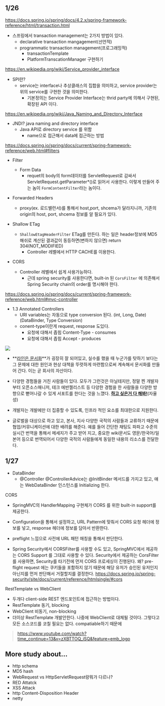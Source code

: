 

## 1/26

https://docs.spring.io/spring/docs/4.2.x/spring-framework-reference/html/transaction.html

-   스프링에서 transaction management는 2가지 방법이 있다.
    -   declarative transaction mangagement(선언적)
    -   programmatic transaction management(프로그래밍적)
        -   transactionTemplate
        -   PlatformTranscationManager 구현하기



https://en.wikipedia.org/wiki/Service_provider_interface

-   SPI란? 
    -   service는 interface나 추상클래스의 집합을 의미하고, service provider는 위의 service를 구현한 것을 의미한다. 
        -   기본정의는 Service Provider Interface는 thrid party에 의해서 구현된, 확장된 API 이다. 

https://en.wikipedia.org/wiki/Java_Naming_and_Directory_Interface

-   JNDI? java naming and directory interface
    -   Java API로 directory service 를 위함
        -   name으로 접근해서 data에 접근하는 방법



https://docs.spring.io/spring/docs/current/spring-framework-reference/web.html#filters

-   Filter
    -   Form Data 
        -   requet의 body의 form데이터를 ServletRequest로 감싸서 ServletRequest.getParameter*()로 읽어서 사용한다. 이렇게 만들어 주는 놈이 `FormContentFilter`라는 놈이다.
-   Forwarded Headers
    -   proxy(ex. 로드밸런서)를 통해서 host,port, shcema가 달라지니까, 기존의 origin의 host, port, shcema 정보를 알 필요가 있다. 
-   Shallow ETag
    -   `ShallowEtagHeaderFilter` ETag를 만든다. 하는 일은 header정보에 MD5해쉬로 계산된 결과값이 동등하면(변하지 않으면) return 304(NOT_MODIFIED) 
        -   Controller 레벨에서 HTTP CACHE를 이용한다. 

-   CORS 
    -   Controller 레벨에서 쉽게 사용가능하다.
        -   근데 spring security를 사용한다면, built-in 된 `CorsFilter` 에 의존해서 Spring Security chain의 order를 명시해야 한다. 



https://docs.spring.io/spring/docs/current/spring-framework-reference/web.html#mvc-controller



-   1.3 Annotated Controllers
    -   URI variables는 자동으로 type conversion 된다. (int, Long, Date)  (DataBinder, Type Conversion)
    -   conent-type이란게 request, response 도있다.
        -   요청에 대해서 좁힘 Content-Type - consumes
        -   요청에 대해서 좁힘 Accept - produces



![](http://image.yes24.com/Goods/78226025/800x0)

-   **<u>라인은 문서화</u>**가 굉장히 잘 되어있고, 실수를 했을 때 누군가를 탓하기 보다는 그 문제에 대한 원인과 현상 대책을 뚜렷하게 마련함으로써 계속해서 문서화를 만들어 간다. 이는 곧 회사의 자산이다. 

-   다양한 경험들을 거친 사람들이 있다. 모두가 그런것은 아닐테지만, 정말 찐 개발자부터 오픈소스매니저, 테크 에반젤리스트 등 다양한 경험을 한 사람들을 다양한 방향으로 뻗어나갈 수 있게 서포트를 한다는 것을 느꼈다. **<u>하고 싶은거 다 해봐!</u>**(자율성)

-   개발자는 개발에만 더 집중할 수 있도록, 인프라 적인 요소를 최대한으로 지원한다. 

-   글로벌을 대상으로 하고 있고, 본사, 지사 다양한 국적의 사람들과 교류하기 때문에 협업/커뮤니케이션에 대한 배려를 해준다. 예를 들어 간단한 채팅도 파파고 수준의 실시간 번역을 통해서 메세지가 주고 받어 지고, 중요한 wiki문서도 영문/한국어/일본어 등으로 번역되어서 다양한 국적의 사람들에게 동일한 내용의 리소스를 전달한다. 

    



## 1/27 

-   DataBinder 
    -   @Controller @ControllerAdvice는 @InitBinder 메서드를 가지고 있고, 얘는 WebDataBinder 인스턴스를 Initializing 한다.



CORS

-   SpringMVC의 HandlerMapping 구현체가 CORS 를 위한 built-in support를 제공한다. 
-   Configuration을 통해서 설정하고, URL Pattern에 맞춰서 CORS 요청 헤더에 정보를 넣고, response 헤더에 정보를 담아서 반환한다. 
-   preflight 느낌으로 사전에 URL 패턴 매칭을 통해서 판단한다. 

-   Spring Security에서 CORSFilter를 사용할 수도 있고, SpringMVC에서 제공하는 CORS Support 를 그대로 사용할 수 있다. Security에서 제공하는 CorsFilter를 사용하면, Security를 타기전에 먼저 CORS 프로세싱이 진행된다. 왜? pre-flight request 에는 쿠키들을 포함하지 않기 때문에 해당 유저가 승인된 유저인지 아닌지를 먼저 판단해서 거절할지를 결정한다. 
    https://docs.spring.io/spring-security/site/docs/current/reference/htmlsingle/#cors



RestTemplate vs WebClient

-   두개다 client-side REST 엔드포인트에 접근하는 방법이다.
-   RestTemplate 동기, blocking
-   WebClient  비동기, non-blocking
-   더이상 RestTemplate 개발안한다. 나중에 WebClient로 대체될 것이다. 그렇다고 모든 소스코드를 코칠 필요는 없다. compatiable하기 때문에

>   https://www.youtube.com/watch?time_continue=13&v=zXBTTOQ_iSQ&feature=emb_logo







## More study about...

-   http schema
-   MD5 hash
-   WebRequest vs HttpServletRequest랑뭐가 다르나?
-   RED Attatck
-   XSS Attack
-   http Content-Disposition Header
-   netty